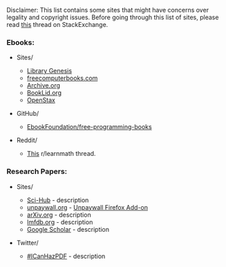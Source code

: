 Disclaimer: This list contains some sites that might have concerns over legality and copyright issues. Before going through this list of sites, please read [this](https://academia.stackexchange.com/questions/112509/legality-of-downloading-books-from-websites-such-as-library-genesis) thread on StackExchange.

### Ebooks:
* Sites/
    * [Library Genesis](http://libgen.io/)
    * [freecomputerbooks.com](http://freecomputerbooks.com/)
    * [Archive.org](https://archive.org/)
    * [BookLid.org](http://en.booklid.org/)
    * [OpenStax](https://openstax.org/)

* GitHub/
    * [EbookFoundation/free-programming-books](https://github.com/EbookFoundation/free-programming-books)

* Reddit/
    *  [This](https://www.reddit.com/r/learnmath/comments/8p922p/list_of_websites_ebooks_downloads_etc_for_mobile/?utm_source=share&utm_medium=web2x) r/learnmath thread.

### Research Papers:
* Sites/
    * [Sci-Hub](https://en.wikipedia.org/wiki/Sci-Hub) - description
    * [unpaywall.org](https://unpaywall.org/) - [Unpaywall Firefox Add-on](https://addons.mozilla.org/en-US/firefox/addon/unpaywall/?src=featured)
    * [arXiv.org](https://arxiv.org/) - description
    * [lmfdb.org](http://www.lmfdb.org/) - description
    * [Google Scholar](https://scholar.google.com/) - description

* Twitter/
    * [#ICanHazPDF](https://en.wikipedia.org/wiki/ICanHazPDF) - description

